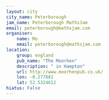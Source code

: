 ```yaml
---
layout: city                                           
city_name: Peterborough                                                               
jam_name: Peterborough MathsJam
email: peterborough@mathsjam.com
organiser:
    name: Mo
    email: peterborough@mathsjam.com
location:
    group: england
    pub_name: "The Moorhen"
    description: " in Hampton"
    url: http://www.moorhenpub.co.uk/
    lon: -0.277881
    lat: 52.5324612
hiatus: False
---
```

